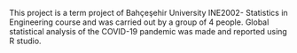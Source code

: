 This project is a term project of Bahçeşehir University INE2002- Statistics in Engineering course and was carried out by a group of 4 people. Global statistical analysis of the COVID-19 pandemic was made and reported using R studio.
